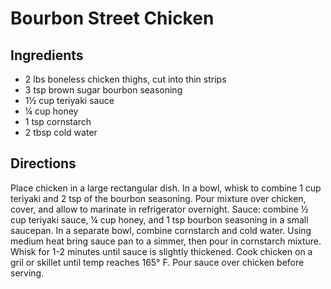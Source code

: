 # Bourbon Street Chicken

## Ingredients 

- 2 lbs boneless chicken thighs, cut into thin strips
- 3 tsp brown sugar bourbon seasoning
- 1½ cup teriyaki sauce
- ¼ cup honey
- 1 tsp cornstarch
- 2 tbsp cold water

## Directions

Place chicken in a large rectangular dish. In a bowl, whisk to 
combine 1 cup teriyaki and 2 tsp of the bourbon seasoning. 
Pour mixture over chicken, cover, and allow to marinate in
refrigerator overnight. Sauce: combine ½ cup teriyaki sauce,
¼ cup honey, and 1 tsp bourbon seasoning in a small saucepan.
In a separate bowl, combine cornstarch and cold water. Using
medium heat bring sauce pan to a simmer, then pour in 
cornstarch mixture. Whisk for 1-2 minutes until sauce is
slightly thickened. Cook chicken on a gril or skillet until
temp reaches 165° F. Pour sauce over chicken before serving.
